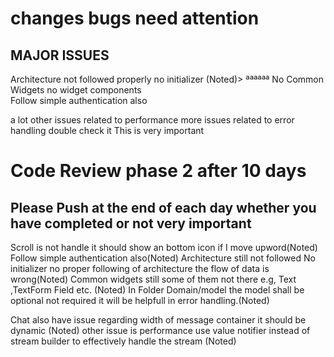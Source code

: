 # changes bugs need attention

## MAJOR ISSUES
Architecture not followed properly no initializer (Noted)>  ªªªªªª
No Common Widgets no widget components   
Follow simple authentication also


a lot other issues related to performance 
more issues related  to  error handling double check it This is very important 

# Code Review phase 2 after  10 days 
  ## Please Push at the end of each day whether you have completed  or not very important 
Scroll is not handle it should show an bottom icon if I move upword(Noted)
Follow simple authentication also(Noted)
Architecture still not followed No initializer no proper following of architecture the flow of data is wrong(Noted) 
Common widgets still some of them not  there e.g, Text ,TextForm Field etc. (Noted)
In Folder Domain/model the model shall be optional not required it will be helpfull in error handling.(Noted)

Chat also have issue regarding width of message container it should be dynamic (Noted)
other issue is performance use value notifier instead of stream builder to effectively handle the stream (Noted)
 